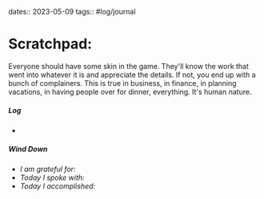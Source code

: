 dates:: 2023-05-09
tags:: #log/journal 

# Scratchpad:

Everyone should have some skin in the game. They'll know the work that went into whatever it is and appreciate the details. If not, you end up with a bunch of complainers. This is true in business, in finance, in planning vacations, in having people over for dinner, everything. It's human nature.





##### Log
- 

##### Wind Down
- *I am grateful for:* 
- *Today I spoke with:* 
- *Today I accomplished:* 



